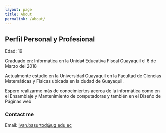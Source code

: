 ```yaml
---
layout: page
title: About
permalink: /about/
---
```


## Perfil Personal y Profesional

Edad: 19


Graduado en: Informática en la Unidad Educativa Fiscal Guayaquil
el 6 de Marzo del 2018


Actualmente estudio en la Universidad Guayaquil en la Facultad de Ciencias Matemáticas y Físicas ubicada en la ciudad de Guayaquil.

Espero realizarme más de conocimientos acerca de la informática como en el Ensamblaje y Mantenimiento de computadoras y también en el Diseño de Páginas web


### Contact me

Email: <a href="ivan.basurtod@ug.edu.ec">ivan.basurtod@ug.edu.ec</a>
